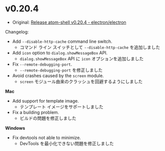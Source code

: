 # v0.20.4

* Original: [Release atom-shell v0.20.4 - electron/electron](https://github.com/electron/electron/releases/tag/v0.20.4)

Changelog:

* Add `--disable-http-cache` command line switch.
  * コマンド ライン スイッチとして `--disable-http-cache` を追加しました
* Add `icon` option to `dialog.showMessageBox` API.
  * `dialog.showMessageBox` API に `icon` オプションを追加しました
* Fix `--remote-debugging-port`.
  * `--remote-debugging-port` を修正しました
* Avoid crashes caused by the `screen` module.
  * `screen` モジュール由来のクラッシュを回避するようにしました

**Mac**

* Add support for template image.
  * テンプレート イメージをサポートしました
* Fix a building problem.
  * ビルドの問題を修正しました

**Windows**

* Fix devtools not able to minimize.
  * DevTools を最小化できない問題を修正しました
